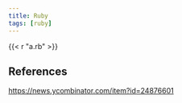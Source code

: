 ```yaml
---
title: Ruby
tags: [ruby]
---
```


{{< r "a.rb" >}}

## References

<https://news.ycombinator.com/item?id=24876601>
